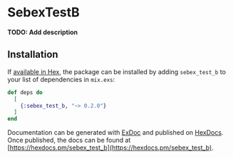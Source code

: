 # SebexTestB

**TODO: Add description**

## Installation

If [available in Hex](https://hex.pm/docs/publish), the package can be installed
by adding `sebex_test_b` to your list of dependencies in `mix.exs`:

```elixir
def deps do
  [
	{:sebex_test_b, "~> 0.2.0"}
  ]
end
```

Documentation can be generated with [ExDoc](https://github.com/elixir-lang/ex_doc)
and published on [HexDocs](https://hexdocs.pm). Once published, the docs can
be found at [https://hexdocs.pm/sebex_test_b](https://hexdocs.pm/sebex_test_b).


